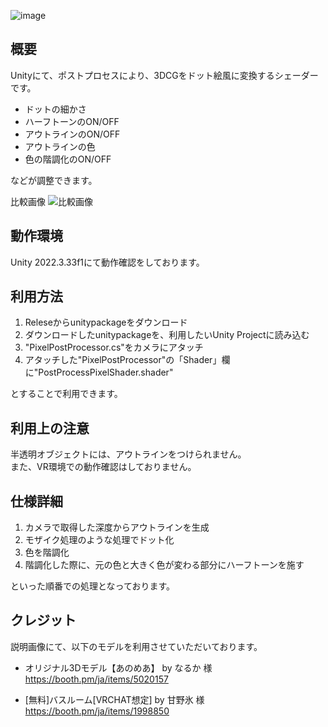 ![image](https://github.com/user-attachments/assets/45f9c531-8982-4559-916b-a65f42653f2d)

## 概要
Unityにて、ポストプロセスにより、3DCGをドット絵風に変換するシェーダーです。  

- ドットの細かさ
- ハーフトーンのON/OFF
- アウトラインのON/OFF
- アウトラインの色
- 色の階調化のON/OFF

などが調整できます。  

比較画像
![比較画像](https://github.com/user-attachments/assets/e4d1ec68-332c-4727-ab4a-f154bac19ee1)

## 動作環境
Unity 2022.3.33f1にて動作確認をしております。  

## 利用方法
1. Releseからunitypackageをダウンロード
2. ダウンロードしたunitypackageを、利用したいUnity Projectに読み込む
3. "PixelPostProcessor.cs"をカメラにアタッチ
4. アタッチした"PixelPostProcessor"の「Shader」欄に"PostProcessPixelShader.shader"

とすることで利用できます。

## 利用上の注意
半透明オブジェクトには、アウトラインをつけられません。  
また、VR環境での動作確認はしておりません。

## 仕様詳細
1. カメラで取得した深度からアウトラインを生成
2. モザイク処理のような処理でドット化
3. 色を階調化
4. 階調化した際に、元の色と大きく色が変わる部分にハーフトーンを施す

といった順番での処理となっております。

## クレジット
説明画像にて、以下のモデルを利用させていただいております。
- オリジナル3Dモデル【あのめあ】 by なるか 様  
  https://booth.pm/ja/items/5020157
  
- [無料]バスルーム[VRCHAT想定] by 甘野氷 様  
  https://booth.pm/ja/items/1998850
